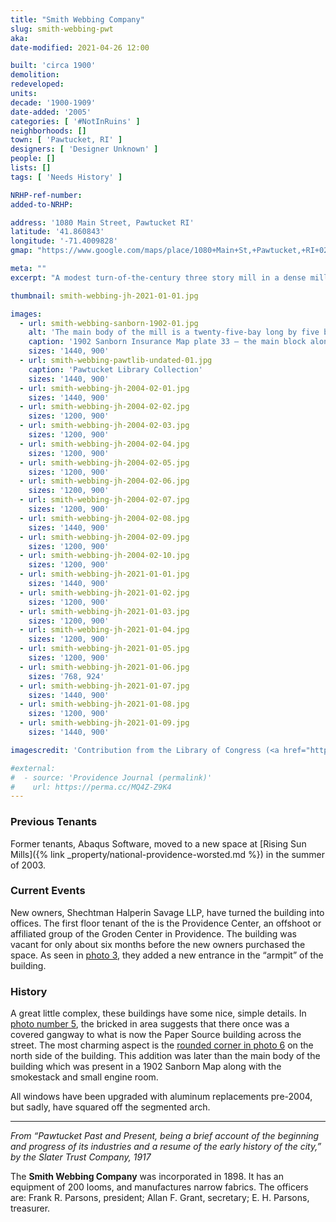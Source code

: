 ```yaml
---
title: "Smith Webbing Company"
slug: smith-webbing-pwt
aka: 
date-modified: 2021-04-26 12:00

built: 'circa 1900'
demolition: 
redeveloped: 
units:
decade: '1900-1909'
date-added: '2005'
categories: [ '#NotInRuins' ]
neighborhoods: []
town: [ 'Pawtucket, RI' ]
designers: [ 'Designer Unknown' ]
people: []
lists: []
tags: [ 'Needs History' ]

NRHP-ref-number:
added-to-NRHP:

address: '1080 Main Street, Pawtucket RI'
latitude: '41.860843'
longitude: '-71.4009828'
gmap: "https://www.google.com/maps/place/1080+Main+St,+Pawtucket,+RI+02860/@41.860843,-71.4009828,17z/data=!3m1!4b1!4m5!3m4!1s0x89e444b95f0c9939:0x8e5004d2bbff968f!8m2!3d41.860843!4d-71.3987941"

meta: ""
excerpt: "A modest turn-of-the-century three story mill in a dense mill area of Pawtucket"

thumbnail: smith-webbing-jh-2021-01-01.jpg

images:
  - url: smith-webbing-sanborn-1902-01.jpg
    alt: 'The main body of the mill is a twenty-five-bay long by five bay deep rectangular red brick structure with regularly-spaced window openings. To the east is a later addition with rounded end detail in a flat-iron style, smokestack, and engine room with new ground-floor entrance.'
    caption: '1902 Sanborn Insurance Map plate 33 — the main block along Main Street is present, but the addition that ends in a rounded flatiron shape to the east of the main block has not been built yet.'
    sizes: '1440, 900'
  - url: smith-webbing-pawtlib-undated-01.jpg
    caption: 'Pawtucket Library Collection'
    sizes: '1440, 900'
  - url: smith-webbing-jh-2004-02-01.jpg
    sizes: '1440, 900'
  - url: smith-webbing-jh-2004-02-02.jpg
    sizes: '1200, 900'
  - url: smith-webbing-jh-2004-02-03.jpg
    sizes: '1200, 900'
  - url: smith-webbing-jh-2004-02-04.jpg
    sizes: '1200, 900'
  - url: smith-webbing-jh-2004-02-05.jpg
    sizes: '1200, 900'
  - url: smith-webbing-jh-2004-02-06.jpg
    sizes: '1200, 900'
  - url: smith-webbing-jh-2004-02-07.jpg
    sizes: '1200, 900'
  - url: smith-webbing-jh-2004-02-08.jpg
    sizes: '1440, 900'
  - url: smith-webbing-jh-2004-02-09.jpg
    sizes: '1200, 900'
  - url: smith-webbing-jh-2004-02-10.jpg
    sizes: '1200, 900'
  - url: smith-webbing-jh-2021-01-01.jpg
    sizes: '1440, 900'
  - url: smith-webbing-jh-2021-01-02.jpg
    sizes: '1200, 900'
  - url: smith-webbing-jh-2021-01-03.jpg
    sizes: '1200, 900'
  - url: smith-webbing-jh-2021-01-04.jpg
    sizes: '1200, 900'
  - url: smith-webbing-jh-2021-01-05.jpg
    sizes: '1200, 900'
  - url: smith-webbing-jh-2021-01-06.jpg
    sizes: '768, 924'
  - url: smith-webbing-jh-2021-01-07.jpg
    sizes: '1440, 900'
  - url: smith-webbing-jh-2021-01-08.jpg
    sizes: '1200, 900'
  - url: smith-webbing-jh-2021-01-09.jpg
    sizes: '1440, 900'

imagescredit: 'Contribution from the Library of Congress (<a href="https://www.loc.gov/resource/g3774pm.g3774pm_g080961902/">Sanborn Map</a>) and the <a href="https://www.flickr.com/photos/pawtucketlibrary/50379605526">Pawtucket Library Collection</a>'

#external:
#  - source: 'Providence Journal (permalink)'
#    url: https://perma.cc/MQ4Z-Z9K4
---
```


### Previous Tenants

Former tenants, Abaqus Software, moved to a new space at [Rising Sun Mills]({% link _property/national-providence-worsted.md %}) in the summer of 2003. 


### Current Events

New owners, Shechtman Halperin Savage LLP, have turned the building into offices. The first floor tenant of the is the Providence Center, an offshoot or affiliated group of the Groden Center in Providence. The building was vacant for only about six months before the new owners purchased the space. As seen in [photo 3](#photo-smith-webbing-jh-2004-02-03), they added a new entrance in the “armpit” of the building.


### History

A great little complex, these buildings have some nice, simple details. In [photo number 5](#photo-smith-webbing-jh-2004-02-05), the bricked in area suggests that there once was a covered gangway to what is now the Paper Source building across the street. The most charming aspect is the [rounded corner in photo 6](#photo-smith-webbing-jh-2004-02-06) on the north side of the building. This addition was later than the main body of the building which was present in a 1902 Sanborn Map along with the smokestack and small engine room. 

All windows have been upgraded with aluminum replacements pre-2004, but sadly, have squared off the segmented arch.

***

_From “Pawtucket Past and Present, being a brief account of the beginning and progress of its industries and a resume of the early history of the city,” by the Slater Trust Company, 1917_

The **Smith Webbing Company** was incorporated in 1898. It has an equipment of 200 looms, and manufactures narrow fabrics. The officers are: Frank R. Parsons, president; Allan F. Grant, secretary; E. H. Parsons, treasurer.

